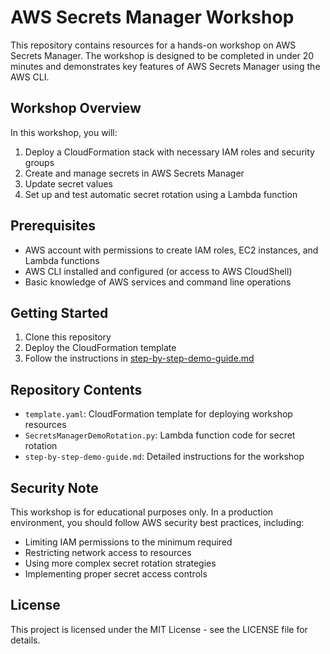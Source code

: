 # AWS Secrets Manager Workshop

This repository contains resources for a hands-on workshop on AWS Secrets Manager. The workshop is designed to be completed in under 20 minutes and demonstrates key features of AWS Secrets Manager using the AWS CLI.

## Workshop Overview

In this workshop, you will:

1. Deploy a CloudFormation stack with necessary IAM roles and security groups
2. Create and manage secrets in AWS Secrets Manager
3. Update secret values
4. Set up and test automatic secret rotation using a Lambda function

## Prerequisites

- AWS account with permissions to create IAM roles, EC2 instances, and Lambda functions
- AWS CLI installed and configured (or access to AWS CloudShell)
- Basic knowledge of AWS services and command line operations

## Getting Started

1. Clone this repository
2. Deploy the CloudFormation template
3. Follow the instructions in [step-by-step-demo-guide.md](step-by-step-demo-guide.md)

## Repository Contents

- `template.yaml`: CloudFormation template for deploying workshop resources
- `SecretsManagerDemoRotation.py`: Lambda function code for secret rotation
- `step-by-step-demo-guide.md`: Detailed instructions for the workshop

## Security Note

This workshop is for educational purposes only. In a production environment, you should follow AWS security best practices, including:

- Limiting IAM permissions to the minimum required
- Restricting network access to resources
- Using more complex secret rotation strategies
- Implementing proper secret access controls

## License

This project is licensed under the MIT License - see the LICENSE file for details.
